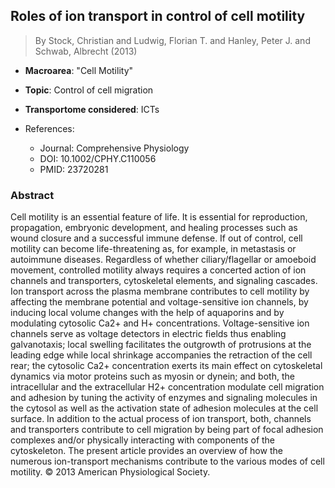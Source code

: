 ## Roles of ion transport in control of cell motility

> By Stock, Christian and Ludwig, Florian T. and Hanley, Peter J. and Schwab, Albrecht (2013)

- **Macroarea**: "Cell Motility"
- **Topic**: Control of cell migration
- **Transportome considered**: ICTs

- References:
  - Journal: Comprehensive Physiology
  - DOI: 10.1002/CPHY.C110056
  - PMID: 23720281

### Abstract

Cell motility is an essential feature of life. It is essential for reproduction, propagation, embryonic development, and healing processes such as wound closure and a successful immune defense. If out of control, cell motility can become life-threatening as, for example, in metastasis or autoimmune diseases. Regardless of whether ciliary/flagellar or amoeboid movement, controlled motility always requires a concerted action of ion channels and transporters, cytoskeletal elements, and signaling cascades. Ion transport across the plasma membrane contributes to cell motility by affecting the membrane potential and voltage-sensitive ion channels, by inducing local volume changes with the help of aquaporins and by modulating cytosolic Ca2+ and H+ concentrations. Voltage-sensitive ion channels serve as voltage detectors in electric fields thus enabling galvanotaxis; local swelling facilitates the outgrowth of protrusions at the leading edge while local shrinkage accompanies the retraction of the cell rear; the cytosolic Ca2+ concentration exerts its main effect on cytoskeletal dynamics via motor proteins such as myosin or dynein; and both, the intracellular and the extracellular H2+ concentration modulate cell migration and adhesion by tuning the activity of enzymes and signaling molecules in the cytosol as well as the activation state of adhesion molecules at the cell surface. In addition to the actual process of ion transport, both, channels and transporters contribute to cell migration by being part of focal adhesion complexes and/or physically interacting with components of the cytoskeleton. The present article provides an overview of how the numerous ion-transport mechanisms contribute to the various modes of cell motility. © 2013 American Physiological Society.
